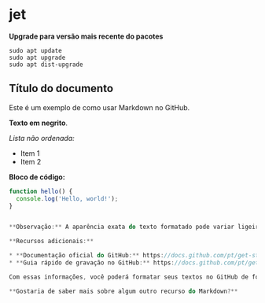 # jet

**Upgrade para versão mais recente do pacotes**
```shell
sudo apt update
sudo apt upgrade
sudo apt dist-upgrade
```

## Título do documento
Este é um exemplo de como usar Markdown no GitHub.

**Texto em negrito**.

*Lista não ordenada:*
  * Item 1
  * Item 2

**Bloco de código:**
```javascript
function hello() {
  console.log('Hello, world!');
}


**Observação:** A aparência exata do texto formatado pode variar ligeiramente dependendo da ferramenta ou plataforma que está sendo usada para renderizar o Markdown.

**Recursos adicionais:**

* **Documentação oficial do GitHub:** https://docs.github.com/pt/get-started/writing-on-github/getting-started-with-writing-and-formatting-on-github
* **Guia rápido de gravação no GitHub:** https://docs.github.com/pt/get-started/writing-on-github/getting-started-with-writing-and-formatting-on-github/quickstart-for-writing-on-github

Com essas informações, você poderá formatar seus textos no GitHub de forma clara e organizada.

**Gostaria de saber mais sobre algum outro recurso do Markdown?**
